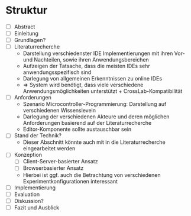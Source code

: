 # Struktur

- [ ] Abstract
- [ ] Einleitung
- [ ] Grundlagen?
- [ ] Literaturrecherche
  - Darstellung verschiedenster IDE Implementierungen mit ihren Vor- und Nachteilen, sowie ihren Anwendungsbereichen
  - Aufzeigen der Tatsache, dass die meisten IDEs sehr anwendungsspezifisch sind
  - Darlegung von allgemeinen Erkenntnissen zu online IDEs
  - => System wird benötigt, dass viele verschiedene Anwendungsmöglichkeiten unterstützt + CrossLab-Kompatibilität
- [ ] Anforderungen
  - Szenario Microcontroller-Programmierung: Darstellung auf verschiedenen Wissensleveln
  - Darlegung der verschiedenen Akteure und deren möglichen Anforderungen basierend auf der Literaturrecherche
  - Editor-Komponente sollte austauschbar sein
- [ ] Stand der Technik?
  - Dieser Abschnitt könnte auch mit in die Literaturrecherche eingearbeitet werden
- [ ] Konzeption
  - [ ] Client-Server-basierter Ansatz
  - [ ] Browserbasierter Ansatz
  - Hierbei ist ggf. auch die Betrachtung von verschiedenen Experimentkonfigurationen interessant
- [ ] Implementierung
- [ ] Evaluation
- [ ] Diskussion?
- [ ] Fazit und Ausblick